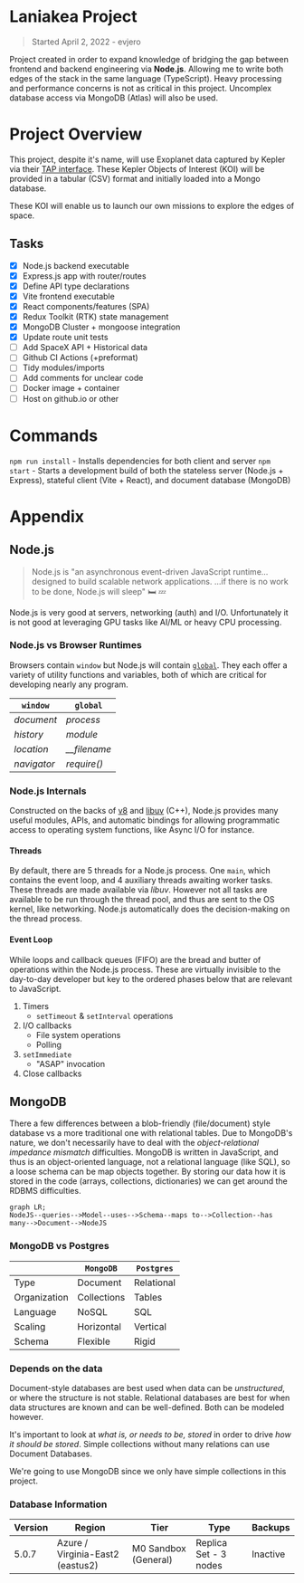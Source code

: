 # Laniakea Project

> Started April 2, 2022 - evjero

Project created in order to expand knowledge of bridging the gap between frontend and backend engineering via **Node.js**. Allowing me to write both edges of the stack in the same language (TypeScript). Heavy processing and performance concerns is not as critical in this project. Uncomplex database access via MongoDB (Atlas) will also be used.

# Project Overview

This project, despite it's name, will use Exoplanet data captured by Kepler via their [TAP interface](https://exoplanetarchive.ipac.caltech.edu/docs/TAP/usingTAP.html#PS). These Kepler Objects of Interest (KOI) will be provided in a tabular (CSV) format and initially loaded into a Mongo database.

These KOI will enable us to launch our own missions to explore the edges of space.

## Tasks

-   [x] Node.js backend executable
-   [x] Express.js app with router/routes
-   [x] Define API type declarations
-   [x] Vite frontend executable
-   [x] React components/features (SPA)
-   [x] Redux Toolkit (RTK) state management
-   [x] MongoDB Cluster + mongoose integration
-   [x] Update route unit tests
-   [ ] Add SpaceX API + Historical data
-   [ ] Github CI Actions (+preformat)
-   [ ] Tidy modules/imports
-   [ ] Add comments for unclear code
-   [ ] Docker image + container
-   [ ] Host on github.io or other

# Commands

`npm run install` - Installs dependencies for both client and server
`npm start` - Starts a development build of both the stateless server (Node.js + Express), stateful client (Vite + React), and document database (MongoDB)

# Appendix

## Node.js

> Node.js is "an asynchronous event-driven JavaScript runtime... designed to build scalable network applications. ...if there is no work to be done, Node.js will sleep" :bed: :zzz:

Node.js is very good at servers, networking (auth) and I/O. Unfortunately it is not good at leveraging GPU tasks like AI/ML or heavy CPU processing.

### Node.js vs Browser Runtimes

Browsers contain `window` but Node.js will contain [`global`](https://nodejs.org/dist/latest-v16.x/docs/api/globals.html). They each offer a variety of utility functions and variables, both of which are critical for developing nearly any program.

| `window`    | `global`       |
| ----------- | -------------- |
| _document_  | _process_      |
| _history_   | _module_       |
| _location_  | _\_\_filename_ |
| _navigator_ | _require()_    |

### Node.js Internals

Constructed on the backs of [v8](https://github.com/v8/v8) and [libuv](https://github.com/libuv/libuv) (C++), Node.js provides many useful modules, APIs, and automatic bindings for allowing programmatic access to operating system functions, like Async I/O for instance.

#### Threads

By default, there are 5 threads for a Node.js process. One `main`, which contains the event loop, and 4 auxiliary threads awaiting worker tasks. These threads are made available via _libuv_. However not all tasks are available to be run through the thread pool, and thus are sent to the OS kernel, like networking. Node.js automatically does the decision-making on the thread process.

#### Event Loop

While loops and callback queues (FIFO) are the bread and butter of operations within the Node.js process. These are virtually invisible to the day-to-day developer but key to the ordered phases below that are relevant to JavaScript.

1. Timers
    - `setTimeout` & `setInterval` operations
2. I/O callbacks
    - File system operations
    - Polling
3. `setImmediate`
    - "ASAP" invocation
4. Close callbacks

## MongoDB

There a few differences between a blob-friendly (file/document) style database vs a more traditional one with relational tables. Due to MongoDB's nature, we don't necessarily have to deal with the _object-relational impedance mismatch_ difficulties. MongoDB is written in JavaScript, and thus is an object-oriented language, not a relational language (like SQL), so a loose schema can be map objects together. By storing our data how it is stored in the code (arrays, collections, dictionaries) we can get around the RDBMS difficulties.

```mermaid
graph LR;
NodeJS--queries-->Model--uses-->Schema--maps to-->Collection--has many-->Document-->NodeJS
```

### MongoDB vs Postgres

|              | `MongoDB`   | `Postgres` |
| ------------ | ----------- | ---------- |
| Type         | Document    | Relational |
| Organization | Collections | Tables     |
| Language     | NoSQL       | SQL        |
| Scaling      | Horizontal  | Vertical   |
| Schema       | Flexible    | Rigid      |

### Depends on the data

Document-style databases are best used when data can be _unstructured_, or where the structure is not stable. Relational databases are best for when data structures are known and can be well-defined. Both can be modeled however.

It's important to look at _what is, or needs to be, stored_ in order to drive _how it should be stored_. Simple collections without many relations can use Document Databases.

We're going to use MongoDB since we only have simple collections in this project.

### Database Information

| Version | Region                           | Tier                 | Type                  | Backups  |
| ------- | -------------------------------- | -------------------- | --------------------- | -------- |
| 5.0.7   | Azure / Virginia-East2 (eastus2) | M0 Sandbox (General) | Replica Set - 3 nodes | Inactive |
